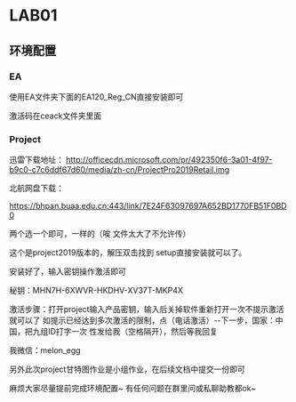 # LAB01 

## 环境配置

### EA 

使用EA文件夹下面的EA120_Reg_CN直接安装即可

激活码在ceack文件夹里面

### Project

迅雷下载地址：
http://officecdn.microsoft.com/pr/492350f6-3a01-4f97-b9c0-c7c6ddf67d60/media/zh-cn/ProjectPro2019Retail.img

北航网盘下载：

https://bhpan.buaa.edu.cn:443/link/7E24F63097697A652BD1770FB51F0BD0



两个选一个即可，一样的（唉 文件太大了不允许传）



这个是project2019版本的，解压双击找到 setup直接安装就可以了。

安装好了，输入密钥操作激活即可

秘钥：MHN7H-6XWVR-HKDHV-XV37T-MKP4X

激活步骤：打开project输入产品密钥，输入后关掉软件重新打开一次不提示激活就可以了
如提示已经达到多次激活的限制，点（电话激活）--下一步，国家：中国，把九组ID打字一次
性发给我（空格隔开），然后等我回复

我微信：melon_egg

另外此次project甘特图作业是小组作业，在后续文档中提交一份即可



麻烦大家尽量提前完成环境配置~ 有任何问题在群里问或私聊助教都ok~






